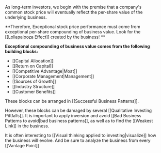 As long-term investors, we begin with the premise that a company's common stock price will eventually reflect the per-share value of the underlying business.


**Therefore, Exceptional stock price performance must come from exceptional per-share compounding of business value. Look for the [[Lollapalooza Effect]] created by the business! ** 



**Exceptional compounding of business value comes from the following building blocks:**
- [[Capital Allocation]]
- [[Return on Capital]]
- [[Competitive Advantage|Moat]]
- [[Corporate Management|Management]]
- [[Sources of Growth]]
- [[Industry Structure]]
- [[Customer Benefits]]


These blocks can be arranged in [[Successful Business Patterns]].

However, these blocks can be damaged by several [[Qualitative Investing Pittfalls]]. It is important to apply inversion and avoid [[Bad Business Patterns to avoid|bad business patterns]], as well as to find the [[Weakest Link]] in the business.

It is often interesting to [[Visual thinking applied to investing|visualize]] how the business will evolve. And be sure to analyze the business from every [[Vantage Point]]








